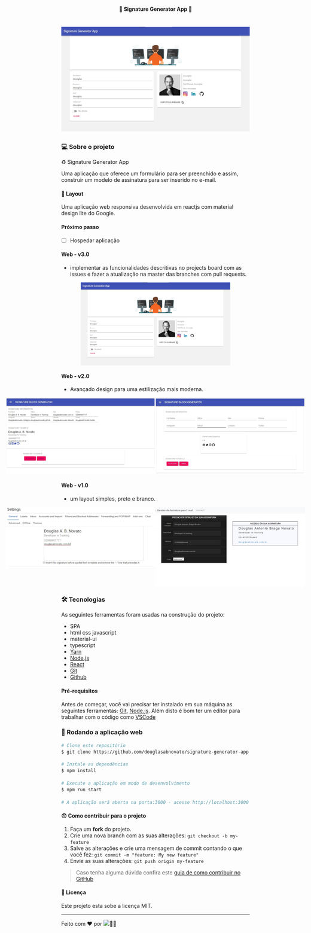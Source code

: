<h4 align="center"> 
	🚧 Signature Generator App 🚀
</h4> 

<h1 align="center">
    <img alt="Signature Generator App" title="#SignatureGeneratorApp" src="./.github/signature-generator-app-v3.0.jpg" />
</h1>

### 💻 Sobre o projeto

♻️ Signature Generator App 

Uma aplicação que oferece um formulário para ser preenchido e assim, construir um modelo de assinatura para ser inserido no e-mail. 
 
#### 🎨 Layout

Uma aplicação web responsiva desenvolvida em reactjs com material design lite do Google. 

#### Próximo passo

- [ ] Hospedar aplicação

#### Web - v3.0

- implementar as funcionalidades descritivas no projects board com as issues e fazer a atualização na master das branches com pull requests.

<p align="center" style="display: flex; align-items: flex-start; justify-content: center;">
  <img alt="Signature Generator App" title="#SignatureGeneratorApp" src="./.github/signature-generator-app-v3.0.jpg" width="400px">
</p>

#### Web - v2.0

- Avançado design para uma estilização mais moderna.

<p align="center" style="display: flex; align-items: flex-start; justify-content: center;">
  <img alt="Signature Generator App" title="#SignatureGeneratorApp" src="./.github/tela-2.jpg" width="400px">
  <img alt="Signature Generator App" title="#SignatureGeneratorApp" src="./.github/tela-1.jpg" width="400px">
</p>

#### Web - v1.0

- um layout simples, preto e branco.

<p align="center" style="display: flex; align-items: flex-start; justify-content: center;">
  <img alt="Signature Generator" title="#Signature Generator" src="./.github/tela-3.jpg" width="400px">
  <img alt="Signature Generator" title="#Signature Generator" src="./.github/tela-4.jpg" width="400px">
</p>

### 🛠 Tecnologias

As seguintes ferramentas foram usadas na construção do projeto:

- SPA
- html css javascript
- material-ui
- typescript
- [Yarn][yarn]
- [Node.js][nodejs]
- [React][reactjs]
- [Git][git]
- [Github][github]

#### Pré-requisitos

Antes de começar, você vai precisar ter instalado em sua máquina as seguintes ferramentas:
[Git][git], [Node.js][nodejs]. 
Além disto é bom ter um editor para trabalhar com o código como [VSCode][vscode]

### 🧭 Rodando a aplicação web

```bash
# Clone este repositório
$ git clone https://github.com/douglasabnovato/signature-generator-app

# Instale as dependências
$ npm install

# Execute a aplicação em modo de desenvolvimento
$ npm run start

# A aplicação será aberta na porta:3000 - acesse http://localhost:3000
```

#### 😯 Como contribuir para o projeto

1. Faça um **fork** do projeto.
2. Crie uma nova branch com as suas alterações: `git checkout -b my-feature`
3. Salve as alterações e crie uma mensagem de commit contando o que você fez: `git commit -m "feature: My new feature"`
4. Envie as suas alterações: `git push origin my-feature`
> Caso tenha alguma dúvida confira este [guia de como contribuir no GitHub](https://github.com/firstcontributions/first-contributions)

#### 📝 Licença

Este projeto esta sobe a licença MIT.

---

Feito com ❤️ por <a href="https://www.linkedin.com/in/douglasabnovato/"><img src="https://img.shields.io/static/v1?label=Dev&message=douglasabnovato&color=7159c1&style=for-the-badge&logo=ghost"/></a>👋🏽

[git]: https://git-scm.com/doc
[github]: https://docs.github.com/en
[nodejs]: https://nodejs.org/
[reactjs]: https://reactjs.org
[yarn]: https://yarnpkg.com/
[vscode]: https://code.visualstudio.com/
